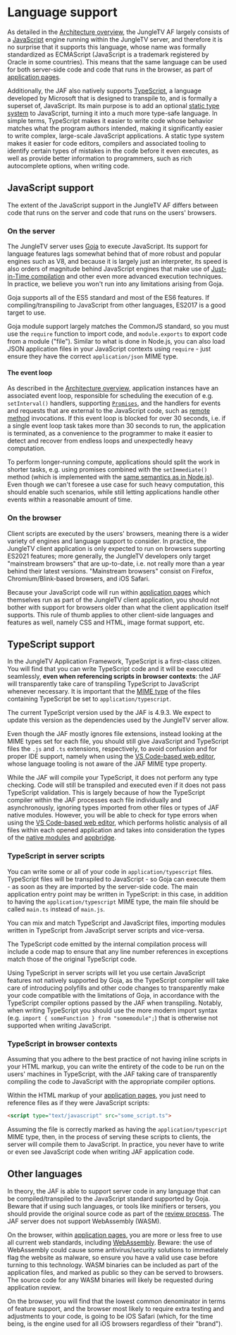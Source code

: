 # Language support

As detailed in the [Architecture overview](./architecture.md), the JungleTV AF largely consists of a [JavaScript](https://developer.mozilla.org/en-US/docs/Web/javascript) engine running within the JungleTV server, and therefore it is no surprise that it supports this language, whose name was formally standardized as ECMAScript (JavaScript is a trademark registered by Oracle in some countries).
This means that the same language can be used for both server-side code and code that runs in the browser, as part of [application pages](./pages.md).

Additionally, the JAF also natively supports [TypeScript](https://www.typescriptlang.org/), a language developed by Microsoft that is designed to transpile to, and is formally a superset of, JavaScript.
Its main purpose is to add an optional [static type system](https://en.wikipedia.org/wiki/Type_system#STATIC) to JavaScript, turning it into a much more type-safe language.
In simple terms, TypeScript makes it easier to write code whose behavior matches what the program authors intended, making it significantly easier to write complex, large-scale JavaScript applications.
A static type system makes it easier for code editors, compilers and associated tooling to identify certain types of mistakes in the code before it even executes, as well as provide better information to programmers, such as rich autocomplete options, when writing code.

## JavaScript support

The extent of the JavaScript support in the JungleTV AF differs between code that runs on the server and code that runs on the users' browsers.

### On the server
The JungleTV server uses [Goja](https://github.com/dop251/goja) to execute JavaScript.
Its support for language features lags somewhat behind that of more robust and popular engines such as V8, and because it is largely just an interpreter, its speed is also orders of magnitude behind JavaScript engines that make use of [Just-in-Time compilation](https://en.wikipedia.org/wiki/Just-in-time_compilation) and other even more advanced execution techniques.
In practice, we believe you won't run into any limitations arising from Goja.

Goja supports all of the ES5 standard and most of the ES6 features.
If compiling/transpiling to JavaScript from other languages, ES2017 is a good target to use.

Goja module support largely matches the CommonJS standard, so you must use the `require` function to import code, and `module.exports` to export code from a module ("file").
Similar to what is done in Node.js, you can also load JSON application files in your JavaScript contexts using `require` - just ensure they have the correct `application/json` MIME type.

#### The event loop

As described in the [Architecture overview](./architecture.md), application instances have an associated event loop, responsible for scheduling the execution of e.g. `setInterval()` handlers, supporting [`Promises`](https://developer.mozilla.org/en-US/docs/Web/JavaScript/Guide/Using_promises), and the handlers for events and requests that are external to the JavaScript code, such as [remote method](./rpc.md#remote-methods) invocations.
If this event loop is blocked for over 30 seconds, i.e. if a single event loop task takes more than 30 seconds to run, the application is terminated, as a convenience to the programmer to make it easier to detect and recover from endless loops and unexpectedly heavy computation.

To perform longer-running compute, applications should split the work in shorter tasks, e.g. using promises combined with the `setImmediate()` method (which is implemented with the [same semantics as in Node.js](https://nodejs.org/api/timers.html#setimmediatecallback-args)).
Even though we can't foresee a use case for such heavy computation, this should enable such scenarios, while still letting applications handle other events within a reasonable amount of time.

### On the browser
Client scripts are executed by the users' browsers, meaning there is a wider variety of engines and language support to consider.
In practice, the JungleTV client application is only expected to run on browsers supporting ES2021 features; more generally, the JungleTV developers only target "mainstream browsers" that are up-to-date, i.e. not really more than a year behind their latest versions.
"Mainstream browsers" consist on Firefox, Chromium/Blink-based browsers, and iOS Safari.

Because your JavaScript code will run within [application pages](./pages.md) which themselves run as part of the JungleTV client application, you should not bother with support for browsers older than what the client application itself supports.
This rule of thumb applies to other client-side languages and features as well, namely CSS and HTML, image format support, etc.

## TypeScript support

In the JungleTV Application Framework, TypeScript is a first-class citizen.
You will find that you can write TypeScript code and it will be executed seamlessly, **even when referencing scripts in browser contexts**: the JAF will transparently take care of transpiling TypeScript to JavaScript whenever necessary.
It is important that the [MIME type](./applications_and_files.md#application-properties) of the files containing TypeScript be set to `application/typescript`.

The current TypeScript version used by the JAF is 4.9.3.
We expect to update this version as the dependencies used by the JungleTV server allow.

Even though the JAF mostly ignores file extensions, instead looking at the MIME types set for each file, you should still give JavaScript and TypeScript files the `.js` and `.ts` extensions, respectively, to avoid confusion and for proper IDE support, namely when using the [VS Code-based web editor](./environments_editors.md#vs-code-based-web-editor), whose language tooling is not aware of the JAF MIME type property.

While the JAF will compile your TypeScript, it does not perform any type checking.
Code will still be transpiled and executed even if it does not pass TypeScript validation.
This is largely because of how the TypeScript compiler within the JAF processes each file individually and asynchronously, ignoring types imported from other files or types of JAF native modules.
However, you will be able to check for type errors when using the [VS Code-based web editor](./environments_editors.md#vs-code-based-web-editor), which performs holistic analysis of all files within each opened application and takes into consideration the types of the [native modules](../reference/server/README.md) and [appbridge](../reference/appbridge/README.md).

### TypeScript in server scripts

You can write some or all of your code in `application/typescript` files.
TypeScript files will be transpiled to JavaScript - so Goja can execute them - as soon as they are imported by the server-side code.
The main application entry point may be written in TypeScript: in this case, in addition to having the `application/typescript` MIME type, the main file should be called `main.ts` instead of `main.js`.

You can mix and match TypeScript and JavaScript files, importing modules written in TypeScript from JavaScript server scripts and vice-versa.

The TypeScript code emitted by the internal compilation process will include a code map to ensure that any line number references in exceptions match those of the original TypeScript code.

Using TypeScript in server scripts will let you use certain JavaScript features not natively supported by Goja, as the TypeScript compiler will take care of introducing polyfills and other code changes to transparently make your code compatible with the limitations of Goja, in accordance with the TypeScript compiler options passed by the JAF when transpiling.
Notably, when writing TypeScript you should use the more modern import syntax (e.g. `import { someFunction } from "somemodule";`) that is otherwise not supported when writing JavaScript.

### TypeScript in browser contexts

Assuming that you adhere to the best practice of not having inline scripts in your HTML markup, you can write the entirety of the code to be run on the users' machines in TypeScript, with the JAF taking care of transparently compiling the code to JavaScript with the appropriate compiler options.

Within the HTML markup of your [application pages](./pages.md), you just need to reference files as if they were JavaScript scripts:

```html
<script type="text/javascript" src="some_script.ts">
```

Assuming the file is correctly marked as having the `application/typescript` MIME type, then, in the process of serving these scripts to clients, the server will compile them to JavaScript.
In practice, you never have to write or even see JavaScript code when writing JAF application code.

## Other languages

In theory, the JAF is able to support server code in any language that can be compiled/transpiled to the JavaScript standard supported by Goja.
Beware that if using such languages, or tools like minifiers or tersers, you should provide the original source code as part of the [review process](./review_deployment.md).
The JAF server does not support WebAssembly (WASM).

On the browser, within [application pages](./pages.md), you are more or less free to use all current web standards, including [WebAssembly](https://developer.mozilla.org/en-US/docs/WebAssembly).
Beware: the use of WebAssembly could cause some antivirus/security solutions to immediately flag the website as malware, so ensure you have a valid use case before turning to this technology.
WASM binaries can be included as part of the application files, and marked as public so they can be served to browsers.
The source code for any WASM binaries will likely be requested during application review.

On the browser, you will find that the lowest common denominator in terms of feature support, and the browser most likely to require extra testing and adjustments to your code, is going to be iOS Safari (which, for the time being, is the engine used for all iOS browsers regardless of their "brand").